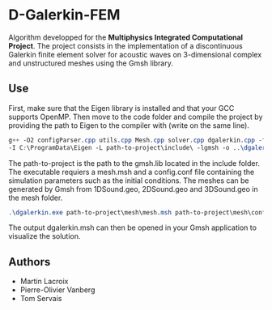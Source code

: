 # D-Galerkin-FEM

Algorithm developped for the **Multiphysics Integrated Computational Project**. The project consists in the implementation of a discontinuous Galerkin finite element solver for acoustic waves on 3-dimensional complex and unstructured meshes using the Gmsh library.

## Use

First, make sure that the Eigen library is installed and that your GCC supports OpenMP. Then move to the code folder and compile the project by providing the path to Eigen to the compiler with (write on the same line).
```css
g++ -O2 configParser.cpp utils.cpp Mesh.cpp solver.cpp dgalerkin.cpp -fopenmp
-I C:\ProgramData\Eigen -L path-to-project\include\ -lgmsh -o ..\dgalerkin.exe
```
The path-to-project is the path to the gmsh.lib located in the include folder. The executable requiers a mesh.msh and a config.conf file containing the simulation parameters such as the initial conditions. The meshes can be generated by Gmsh from 1DSound.geo, 2DSound.geo and 3DSound.geo in the mesh folder.
```css
.\dgalerkin.exe path-to-project\mesh\mesh.msh path-to-project\mesh\config.conf
```
The output dgalerkin.msh can then be opened in your Gmsh application to visualize the solution.

## Authors

* Martin Lacroix
* Pierre-Olivier Vanberg
* Tom Servais
